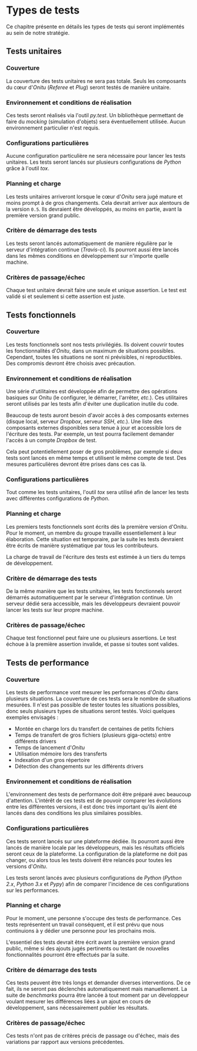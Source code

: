 # Types de tests

Ce chapitre présente en détails les types de tests qui seront implémentés au sein de notre stratégie.

## Tests unitaires

### Couverture
La couverture des tests unitaires ne sera pas totale. Seuls les composants du cœur d'*Onitu* (*Referee* et *Plug*) seront testés de manière unitaire.

### Environnement et conditions de réalisation
Ces tests seront réalisés via l'outil *py.test*. Un bibliothèque permettant de faire du *mocking* (simulation d'objets) sera éventuellement utilisée. Aucun environnement particulier n'est requis.

### Configurations particulières
Aucune configuration particulière ne sera nécessaire pour lancer les tests unitaires. Les tests seront lancés sur plusieurs configurations de *Python* grâce à l'outil *tox*.

### Planning et charge
Les tests unitaires arriveront lorsque le cœur d'*Onitu* sera jugé mature et moins prompt à de gros changements. Cela devrait arriver aux alentours de la version `0.5`. Ils devraient être développés, au moins en partie, avant la première version grand public.

### Critère de démarrage des tests
Les tests seront lancés automatiquement de manière régulière par le serveur d'intégration continue (*Travis-ci*). Ils pourront aussi être lancés dans les mêmes conditions en développement sur n'importe quelle machine.

### Critères de passage/échec
Chaque test unitaire devrait faire une seule et unique assertion. Le test est validé si et seulement si cette assertion est juste.

## Tests fonctionnels

### Couverture
Les tests fonctionnels sont nos tests privilégiés. Ils doivent couvrir toutes les fonctionnalités d'*Onitu*, dans un maximum de situations possibles. Cependant, toutes les situations ne sont ni prévisibles, ni reproductibles. Des compromis devront être choisis avec précaution.

### Environnement et conditions de réalisation
Une série d'utilitaires est développée afin de permettre des opérations basiques sur Onitu (le configurer, le démarrer, l'arrêter, *etc.*). Ces utilitaires seront utilisés par les tests afin d'éviter une duplication inutile du code.

Beaucoup de tests auront besoin d'avoir accès à des composants externes (disque local, serveur *Dropbox*, serveur *SSH*, *etc.*). Une liste des composants externes disponibles sera tenue à jour et accessible lors de l'écriture des tests. Par exemple, un test pourra facilement demander l'accès à un compte *Dropbox* de test.

Cela peut potentiellement poser de gros problèmes, par exemple si deux tests sont lancés en même temps et utilisent le même compte de test. Des mesures particulières devront être prises dans ces cas là.

### Configurations particulières
Tout comme les tests unitaires, l'outil *tox* sera utilisé afin de lancer les tests avec différentes configurations de *Python*.

### Planning et charge
Les premiers tests fonctionnels sont écrits dès la première version d'Onitu. Pour le moment, un membre du groupe travaille essentiellement à leur élaboration. Cette situation est temporaire, par la suite les tests devraient être écrits de manière systématique par tous les contributeurs.

La charge de travail de l'écriture des tests est estimée à un tiers du temps de développement.

### Critère de démarrage des tests
De la même manière que les tests unitaires, les tests fonctionnels seront démarrés automatiquement par le serveur d'intégration continue. Un serveur dédié sera accessible, mais les développeurs devraient pouvoir lancer les tests sur leur propre machine.

### Critères de passage/échec
Chaque test fonctionnel peut faire une ou plusieurs assertions. Le test échoue à la première assertion invalide, et passe si toutes sont valides.

## Tests de performance

### Couverture
Les tests de performance vont mesurer les performances d'*Onitu* dans plusieurs situations. La couverture de ces tests sera le nombre de situations mesurées. Il n'est pas possible de tester toutes les situations possibles, donc seuls plusieurs types de situations seront testés. Voici quelques exemples envisagés :

- Montée en charge lors du transfert de centaines de petits fichiers
- Temps de transfert de gros fichiers (plusieurs giga-octets) entre différents drivers
- Temps de lancement d'*Onitu*
- Utilisation mémoire lors des transferts
- Indexation d'un gros répertoire
- Détection des changements sur les différents drivers

### Environnement et conditions de réalisation
L'environnement des tests de performance doit être préparé avec beaucoup d'attention. L'intérêt de ces tests est de pouvoir comparer les évolutions entre les différentes versions, il est donc très important qu'ils aient été lancés dans des conditions les plus similaires possibles.

### Configurations particulières
Ces tests seront lancés sur une plateforme dédiée. Ils pourront aussi être lancés de manière locale par les développeurs, mais les résultats officiels seront ceux de la plateforme. La configuration de la plateforme ne doit pas changer, ou alors tous les tests doivent être relancés pour toutes les versions d'*Onitu*.

Les tests seront lancés avec plusieurs configurations de *Python* (*Python 2.x*, *Python 3.x* et *Pypy*) afin de comparer l'incidence de ces configurations sur les performances.

### Planning et charge
Pour le moment, une personne s'occupe des tests de performance. Ces tests représentent un travail conséquent, et il est prévu que nous continuions à y dédier une personne pour les prochains mois.

L'essentiel des tests devrait être écrit avant la première version grand public, même si des ajouts jugés pertinents ou testant de nouvelles fonctionnalités pourront être effectués par la suite.

### Critère de démarrage des tests
Ces tests peuvent être très longs et demander diverses interventions. De ce fait, ils ne seront pas déclenchés automatiquement mais manuellement.
La suite de *benchmarks* pourra être lancée à tout moment par un développeur voulant mesurer les différences liées à un ajout en cours de développement, sans nécessairement publier les résultats.

### Critères de passage/échec
Ces tests n'ont pas de critères précis de passage ou d'échec, mais des variations par rapport aux versions précédentes.
